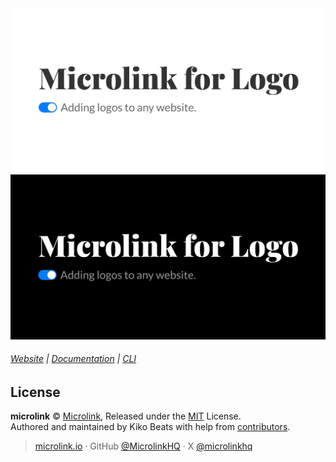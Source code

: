 <div align="center">
  <img width="830px" src="https://github.com/microlinkhq/logo/raw/master/public/share.jpg#gh-light-mode-only" alt="microlink logo">
  <img width="830px" src="https://github.com/microlinkhq/logo/raw/master/public/share-dark.jpg#gh-dark-mode-only" alt="microlink logo">
</div>

###### [Website](https://logo.microlink.io) | [Documentation](https://microlink.io/docs/api/getting-started/overview) | [CLI](https://github.com/microlinkhq/cli)

## License

**microlink** © [Microlink](https://microlink.io), Released under the [MIT](https://github.com/microlinkhq/sdk/blob/master/LICENSE.md) License.<br>
Authored and maintained by Kiko Beats with help from [contributors](https://github.com/microlinkhq/sdk/contributors).

> [microlink.io](https://microlink.io) · GitHub [@MicrolinkHQ](https://github.com/microlinkhq) · X [@microlinkhq](https://x.com/microlinkhq)
